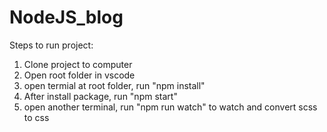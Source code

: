 # NodeJS_blog

Steps to run project:
1) Clone project to computer
2) Open root folder in vscode
3) open termial at root folder, run "npm install"
4) After install package, run "npm start"
5) open another terminal, run "npm run watch" to watch and convert scss to css
